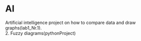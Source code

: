 # AI
Artificial intelligence project on how to compare data and draw graphs(lab1_Nr.1). <br> 2. Fuzzy diagrams(pythonProject)

